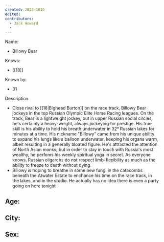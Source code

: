 ```yaml
---
created: 2023-1016
edited:
contributors:
  - Jack Howard
  - 
---
```


Name:
- Billowy Bear

Knows:
- [[18]]

Known by:
- 31

Description
- Close rival to [[18|Bighead Burton]] on the race track, Billowy Bear jockeys in the top Russian Olympic Elite Horse Racing leagues. On the track, Bear is a lightweight jockey, but in upper Russian social circles, he's certainly a heavy-weight, always jockeying for prestige. His true skill is his ability to hold his breath underwater in 32° Russian lakes for minutes at a time. His nickname "Billowy" came from his unique ability to expand his lungs like a balloon underwater, keeping his organs warm, albeit resulting in a generally bloated figure. He's attracted the attention of North Asian monks, but in order to stay in touch with Russia's most wealthy, he perfoms his weekly spiritual yoga in secret. As everyone knows, Russian oligarchs do not respect limb-flexibility as much as the ability to freeze to death without dying. 
- Billowy is hoping to breathe in some new fungi in the catacombs beneath the Atwater Estate to enchance his time on the race track, in the lakes, and in the studio. He actually has no idea there is even a party going on here tonight

Age:
- 
City:
- 
Sex:
- 

